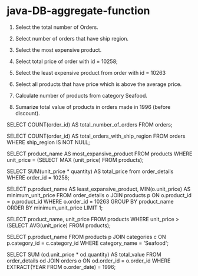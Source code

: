 # java-DB-aggregate-function

1. Select the total number of Orders.

2. Select number of orders that have ship region.

3. Select the most expensive product.

4. Select total price of order with id = 10258;

5. Select the least expensive product from order with id = 10263

6. Select all products that have price which is above the average price.

7. Calculate number of products from category Seafood.

8. Sumarize total value of products in orders made in 1996 (before discount).












SELECT COUNT(order_id) AS total_number_of_orders FROM orders;

SELECT COUNT(order_id) AS total_orders_with_ship_region FROM orders
	WHERE ship_region IS NOT NULL;
	
SELECT product_name AS most_expansive_product FROM products 
	WHERE unit_price = (SELECT MAX (unit_price) FROM products);

SELECT SUM(unit_price * quantity) AS total_price from order_details 
	WHERE order_id = 10258;
	
SELECT p.product_name AS least_expansive_product, 
	MIN(o.unit_price) AS minimum_unit_price FROM order_details o
		JOIN products p ON o.product_id = p.product_id
		WHERE o.order_id = 10263
		GROUP BY product_name
		ORDER BY minimum_unit_price LIMIT 1;
		
SELECT product_name, unit_price FROM products
	WHERE unit_price > (SELECT AVG(unit_price) FROM products);
	
SELECT p.product_name FROM products p
	JOIN categories c ON p.category_id = c.category_id
	WHERE category_name = 'Seafood';
	
SELECT SUM (od.unit_price * od.quantity) AS total_value FROM order_details od
	JOIN orders o ON od.order_id = o.order_id
	WHERE EXTRACT(YEAR FROM o.order_date) = 1996;
